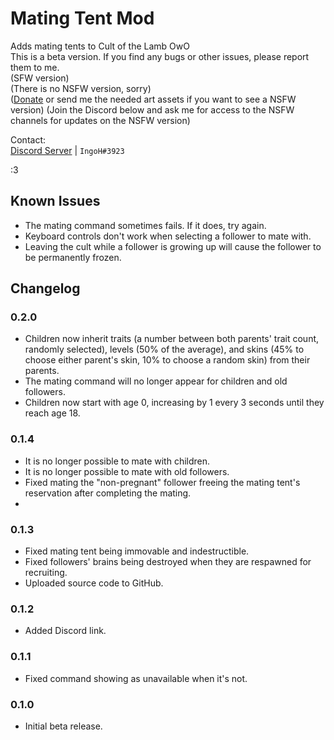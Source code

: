 # Mating Tent Mod
Adds mating tents to Cult of the Lamb OwO  
This is a beta version. If you find any bugs or other issues, please report them to me.  
(SFW version)  
(There is no NSFW version, sorry)  
([Donate](https://ko-fi.com/IngoH) or send me the needed art assets if you want to see a NSFW version)
(Join the Discord below and ask me for access to the NSFW channels for updates on the NSFW version)

Contact:  
[Discord Server](https://discord.gg/9Xqvb8Cszg) | `IngoH#3923`

:3

## Known Issues
- The mating command sometimes fails. If it does, try again.
- Keyboard controls don't work when selecting a follower to mate with.
- Leaving the cult while a follower is growing up will cause the follower to be permanently frozen.

## Changelog

### 0.2.0
- Children now inherit traits (a number between both parents' trait count, randomly selected), levels (50% of the average), and skins (45% to choose either parent's skin, 10% to choose a random skin) from their parents.
- The mating command will no longer appear for children and old followers.
- Children now start with age 0, increasing by 1 every 3 seconds until they reach age 18.

### 0.1.4
- It is no longer possible to mate with children.
- It is no longer possible to mate with old followers.
- Fixed mating the "non-pregnant" follower freeing the mating tent's reservation after completing the mating.
- 
### 0.1.3
- Fixed mating tent being immovable and indestructible.
- Fixed followers' brains being destroyed when they are respawned for recruiting.
- Uploaded source code to GitHub.

### 0.1.2
- Added Discord link.

### 0.1.1
- Fixed command showing as unavailable when it's not.

### 0.1.0
- Initial beta release.